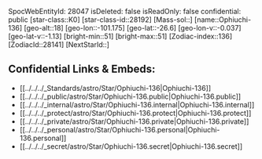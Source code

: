 ﻿---
location:
- -26.6
- 101.175
- 18
tags:
- astro/Star
type: Star
---

SpocWebEntityId: 28047
isDeleted: false
isReadOnly: false
confidential: public
[star-class::K0]
[star-class-id::28192]
[Mass-sol::]
[name::Ophiuchi-136]
[geo-alt::18]
[geo-lon::-101.175]
[geo-lat::-26.6]
[geo-lon-v::-0.037]
[geo-lat-v::-1.13]
[bright-min::51]
[bright-max::51]
[Zodiac-index::136]
[ZodiacId::28141]
[NextStarId::]



## Confidential Links & Embeds: 
- [[../../../_Standards/astro/Star/Ophiuchi-136|Ophiuchi-136]] 
- [[../../../_public/astro/Star/Ophiuchi-136.public|Ophiuchi-136.public]] 
- [[../../../_internal/astro/Star/Ophiuchi-136.internal|Ophiuchi-136.internal]] 
- [[../../../_protect/astro/Star/Ophiuchi-136.protect|Ophiuchi-136.protect]] 
- [[../../../_private/astro/Star/Ophiuchi-136.private|Ophiuchi-136.private]] 
- [[../../../_personal/astro/Star/Ophiuchi-136.personal|Ophiuchi-136.personal]] 
- [[../../../_secret/astro/Star/Ophiuchi-136.secret|Ophiuchi-136.secret]] 
